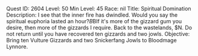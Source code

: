 Quest ID: 2604
Level: 50
Min Level: 45
Race: nil
Title: Spiritual Domination
Description: I see that the inner fire has dwindled. Would you say the spiritual euphoria lasted an hour?$B$BIf it's more of the gizzard gum you desire, then more of the gizzards I require. Back to the wastelands, $N. Do not return until you have recovered ten gizzards and two jowls.
Objective: Bring ten Vulture Gizzards and two Snickerfang Jowls to Bloodmage Lynnore.
